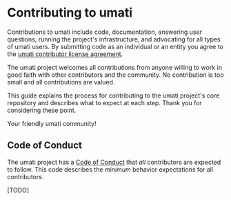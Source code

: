 # Contributing to umati

Contributions to umati include code, documentation, answering user questions, running the project's infrastructure, and advocating for all types of umati users.
By submitting code as an individual or an entity you agree to the [umati contributor license agreement](https://gist.github.com/GoetzGoerisch/8abc140a24985e52f6d40a2b1d2d4c2b).

The umati project welcomes all contributions from anyone willing to work in good faith with other contributors and the community. No contribution is too
small and all contributions are valued.

This guide explains the process for contributing to the umati project's core repository and describes what to expect at each step. Thank you for considering these point.

Your friendly umati community!

## Code of Conduct

The umati project has a [Code of Conduct](CODE_OF_CONDUCT.md) that *all* contributors are expected to follow. This code describes the *minimum* behavior expectations for all contributors.

[TODO]
